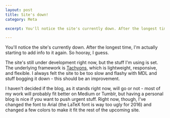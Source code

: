 ```yaml
---
layout: post
title: Site's down!
category: Meta

excerpt: You'll notice the site's currently down. After the longest time, I'm actually starting to add info to it again. So hooray, I guess.

---
```


You'll notice the site's currently down. After the longest time, I'm actually starting to add info to it again. So hooray, I guess.

The site's still under development right now, but the stuff I'm using is set. The underlying framework is [Tachyons](http://tachyons.io), which is lightweight, responsive, and flexible. I always felt the site to be too slow and flashy with MDL and stuff bogging it down - this should be an improvement.

I haven't decided if the blog, as it stands right now, will go or not - most of my work will probably fit better on Medium or Tumblr, but having a personal blog is nice if you want to push urgent stuff. Right now, though, I've changed the font to Arial (the LaTeX font is way too ugly for 2016) and changed a few colors to make it fit the rest of the upcoming site.

